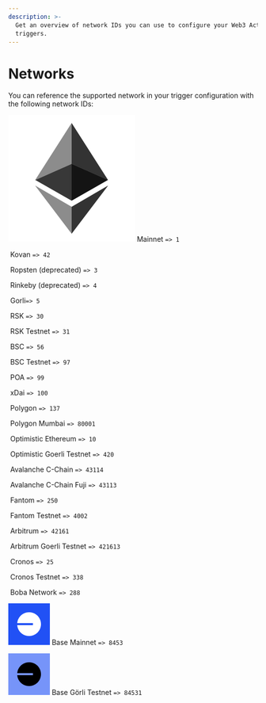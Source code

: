 ```yaml
---
description: >-
  Get an overview of network IDs you can use to configure your Web3 Action
  triggers.
---
```


# Networks

You can reference the supported network in your trigger configuration with the following network IDs:

<img src="../../.gitbook/assets/mainnet-square.png" alt="" data-size="line"> Mainnet `=> 1`

<img src="../../.gitbook/assets/image (85) (1) (1) (1).png" alt="" data-size="line"> Kovan `=> 42`

<img src="../../.gitbook/assets/image (73) (1).png" alt="" data-size="line"> Ropsten (deprecated) `=> 3`

<img src="../../.gitbook/assets/image (75) (1) (1).png" alt="" data-size="line"> Rinkeby (deprecated) `=> 4`

<img src="../../.gitbook/assets/image (74) (1) (1) (1) (1).png" alt="" data-size="line"> Gorli`=> 5`

<img src="../../.gitbook/assets/image (83) (1) (1) (1).png" alt="" data-size="line"> RSK `=> 30`

<img src="../../.gitbook/assets/image (71).png" alt="" data-size="line"> RSK Testnet `=> 31`

<img src="../../.gitbook/assets/image (82) (1) (1) (1).png" alt="" data-size="line"> BSC `=> 56`

<img src="../../.gitbook/assets/image (76) (1) (1) (1).png" alt="" data-size="line"> BSC Testnet `=> 97`

<img src="../../.gitbook/assets/image (86) (1) (1) (1).png" alt="" data-size="line"> POA `=> 99`

<img src="../../.gitbook/assets/image (84) (1) (1).png" alt="" data-size="line"> xDai `=> 100`

<img src="../../.gitbook/assets/image (69) (1) (1).png" alt="" data-size="line"> Polygon `=> 137`

<img src="../../.gitbook/assets/image (70) (1).png" alt="" data-size="line"> Polygon Mumbai `=> 80001`

<img src="../../.gitbook/assets/image (87) (1) (1) (1) (1).png" alt="" data-size="line"> Optimistic Ethereum `=> 10`

<img src="../../.gitbook/assets/image (72).png" alt="" data-size="line"> Optimistic Goerli Testnet `=> 420`

<img src="../../.gitbook/assets/image (81) (1) (1).png" alt="" data-size="line"> Avalanche C-Chain `=> 43114`

<img src="../../.gitbook/assets/image (79) (1) (1).png" alt="" data-size="line"> Avalanche C-Chain Fuji `=> 43113`

<img src="../../.gitbook/assets/image (77) (1) (1).png" alt="" data-size="line"> Fantom `=> 250`

<img src="../../.gitbook/assets/image (78) (1) (1).png" alt="" data-size="line"> Fantom Testnet `=> 4002`

<img src="../../.gitbook/assets/image (93) (1) (1).png" alt="" data-size="line"> Arbitrum `=> 42161`

<img src="../../.gitbook/assets/image (83) (2).png" alt="" data-size="line"> Arbitrum Goerli Testnet `=> 421613`

<img src="../../.gitbook/assets/logo.svg" alt="" data-size="line"> Cronos `=> 25`

<img src="../../.gitbook/assets/cronos-testnet-icon.png" alt="" data-size="line"> Cronos Testnet `=> 338`

<img src="https://storage.googleapis.com/tenderly-public-assets/networks/boba-square.png" alt="" data-size="line"> Boba Network `=> 288`

<img src="../../.gitbook/assets/base mainnet.png" alt="" data-size="line"> Base Mainnet `=> 8453`

<img src="../../.gitbook/assets/base testnet.png" alt="" data-size="line"> Base Görli Testnet  `=> 84531`
